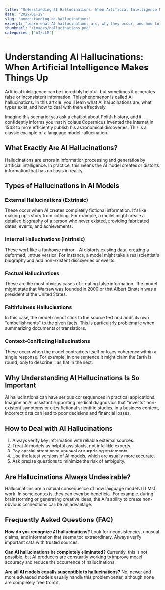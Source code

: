 ```yaml
---
title: "Understanding AI Hallucinations: When Artificial Intelligence Makes Things Up"
date: "2025-01-29"
slug: "understanding-ai-hallucinations"
excerpt: "Learn what AI hallucinations are, why they occur, and how to handle them effectively in your AI interactions."
thumbnail: "/images/hallucinations.png"
categories: ["AI/LLM"]
---
```


# Understanding AI Hallucinations: When Artificial Intelligence Makes Things Up

Artificial intelligence can be incredibly helpful, but sometimes it generates false or inconsistent information. This phenomenon is called AI hallucinations. In this article, you'll learn what AI hallucinations are, what types exist, and how to deal with them effectively.

Imagine this scenario: you ask a chatbot about Polish history, and it confidently informs you that Nicolaus Copernicus invented the internet in 1543 to more efficiently publish his astronomical discoveries. This is a classic example of a language model hallucination.

## What Exactly Are AI Hallucinations?

Hallucinations are errors in information processing and generation by artificial intelligence. In practice, this means the AI model creates or distorts information that has no basis in reality.

## Types of Hallucinations in AI Models

### External Hallucinations (Extrinsic)

These occur when AI creates completely fictional information. It's like making up a story from nothing. For example, a model might create a detailed biography of a person who never existed, providing fabricated dates, events, and achievements.

### Internal Hallucinations (Intrinsic)

These work like a funhouse mirror - AI distorts existing data, creating a deformed, untrue version. For instance, a model might take a real scientist's biography and add non-existent discoveries or events.

### Factual Hallucinations

These are the most obvious cases of creating false information. The model might state that Warsaw was founded in 2000 or that Albert Einstein was a president of the United States.

### Faithfulness Hallucinations

In this case, the model cannot stick to the source text and adds its own "embellishments" to the given facts. This is particularly problematic when summarizing documents or translations.

### Context-Conflicting Hallucinations

These occur when the model contradicts itself or loses coherence within a single response. For example, in one sentence it might claim the Earth is round, only to describe it as flat in the next.

## Why Understanding AI Hallucinations Is So Important

AI hallucinations can have serious consequences in practical applications. Imagine an AI assistant supporting medical diagnostics that "invents" non-existent symptoms or cites fictional scientific studies. In a business context, incorrect data can lead to poor decisions and financial losses.

## How to Deal with AI Hallucinations

1. Always verify key information with reliable external sources.
2. Treat AI models as helpful assistants, not infallible experts.
3. Pay special attention to unusual or surprising statements.
4. Use the latest versions of AI models, which are usually more accurate.
5. Ask precise questions to minimize the risk of ambiguity.

## Are Hallucinations Always Undesirable?

Hallucinations are a natural consequence of how language models (LLMs) work. In some contexts, they can even be beneficial. For example, during brainstorming or generating creative ideas, the AI's ability to create non-obvious connections can be an advantage.

## Frequently Asked Questions (FAQ)

**How do you recognize AI hallucinations?** Look for inconsistencies, unusual claims, and information that seems too extraordinary. Always verify important data with trusted sources.

**Can AI hallucinations be completely eliminated?** Currently, this is not possible, but AI producers are constantly working to improve model accuracy and reduce the occurrence of hallucinations.

**Are all AI models equally susceptible to hallucinations?** No, newer and more advanced models usually handle this problem better, although none are completely free from it.